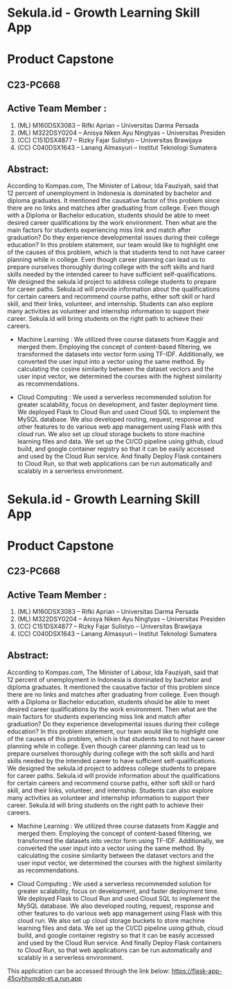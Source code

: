 # Sekula.id - Growth Learning Skill App
# Product Capstone

## C23-PC668
## Active Team Member	:
1.	(ML)  M160DSX3083 – Rifki Aprian – Universitas Darma Persada
2.	(ML)  M322DSY0204 – Anisya Niken Ayu Ningtyas – Universitas Presiden
3.	(CC)  C151DSX4877   – Rizky Fajar Sulistyo – Universitas Brawijaya
4.	(CC)  C040DSX1643 – Lanang Almasyuri – Institut Teknologi Sumatera


## Abstract:

According to Kompas.com, The Minister of Labour, Ida Fauziyah, said that 12 percent of unemployment in Indonesia is dominated by bachelor and diploma graduates. It mentioned the causative factor of this problem since there are no links and matches after graduating from college. Even though with a Diploma or Bachelor education, students should be able to meet desired career qualifications by the work environment. Then what are the main factors for students experiencing miss link and match after graduation? Do they experience developmental issues during their college education? In this problem statement, our team would like to highlight one of the causes of this problem, which is that students tend to not have career planning while in college. Even though career planning can lead us to prepare ourselves thoroughly during college with the soft skills and hard skills needed by the intended career to have sufficient self-qualifications. We designed the sekula.id project to address college students to prepare for career paths. Sekula.id will provide information about the qualifications for certain careers and recommend course paths, either soft skill or hard skill, and their links, volunteer, and internship. Students can also explore many activities as volunteer and internship information to support their career. Sekula.id will bring students on the right path to achieve their careers.

* Machine Learning :
We utilized three course datasets from Kaggle and merged them. Employing the concept of content-based filtering, we transformed the datasets into vector form using TF-IDF. Additionally, we converted the user input into a vector using the same method. By calculating the cosine similarity between the dataset vectors and the user input vector, we determined the courses with the highest similarity as recommendations.

* Cloud Computing :
We used a serverless recommended solution for greater scalability, focus on development, and faster deployment time. We deployed Flask to Cloud Run and used Cloud SQL to implement the MySQL database. We also developed routing, request, response and other features to do various web app management using Flask with this cloud run. We also set up cloud storage buckets to store machine learning files and data. We set up the CI/CD pipeline using github, cloud build, and google container registry so that it can be easily accessed and used by the Cloud Run service. And finally Deploy Flask containers to Cloud Run, so that web applications can be run automatically and scalably in a serverless environment.

# Sekula.id - Growth Learning Skill App
# Product Capstone

## C23-PC668
## Active Team Member	:
1.	(ML)  M160DSX3083 – Rifki Aprian – Universitas Darma Persada
2.	(ML)  M322DSY0204 – Anisya Niken Ayu Ningtyas – Universitas Presiden
3.	(CC)  C151DSX4877   – Rizky Fajar Sulistyo – Universitas Brawijaya
4.	(CC)  C040DSX1643 – Lanang Almasyuri – Institut Teknologi Sumatera


## Abstract:

According to Kompas.com, The Minister of Labour, Ida Fauziyah, said that 12 percent of unemployment in Indonesia is dominated by bachelor and diploma graduates. It mentioned the causative factor of this problem since there are no links and matches after graduating from college. Even though with a Diploma or Bachelor education, students should be able to meet desired career qualifications by the work environment. Then what are the main factors for students experiencing miss link and match after graduation? Do they experience developmental issues during their college education? In this problem statement, our team would like to highlight one of the causes of this problem, which is that students tend to not have career planning while in college. Even though career planning can lead us to prepare ourselves thoroughly during college with the soft skills and hard skills needed by the intended career to have sufficient self-qualifications. We designed the sekula.id project to address college students to prepare for career paths. Sekula.id will provide information about the qualifications for certain careers and recommend course paths, either soft skill or hard skill, and their links, volunteer, and internship. Students can also explore many activities as volunteer and internship information to support their career. Sekula.id will bring students on the right path to achieve their careers.

* Machine Learning :
We utilized three course datasets from Kaggle and merged them. Employing the concept of content-based filtering, we transformed the datasets into vector form using TF-IDF. Additionally, we converted the user input into a vector using the same method. By calculating the cosine similarity between the dataset vectors and the user input vector, we determined the courses with the highest similarity as recommendations.

* Cloud Computing :
We used a serverless recommended solution for greater scalability, focus on development, and faster deployment time. We deployed Flask to Cloud Run and used Cloud SQL to implement the MySQL database. We also developed routing, request, response and other features to do various web app management using Flask with this cloud run. We also set up cloud storage buckets to store machine learning files and data. We set up the CI/CD pipeline using github, cloud build, and google container registry so that it can be easily accessed and used by the Cloud Run service. And finally Deploy Flask containers to Cloud Run, so that web applications can be run automatically and scalably in a serverless environment.

This application can be accessed through the link below:
https://flask-app-45cyhhvmdq-et.a.run.app


